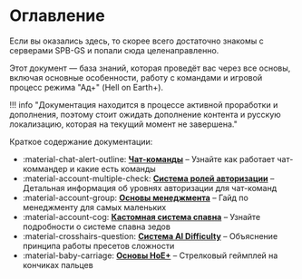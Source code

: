 # Оглавление

Если вы оказались здесь, то скорее всего достаточно знакомы с серверами SPB-GS и попали сюда целенаправленно.

Этот документ — база знаний, которая проведёт вас через все основы, включая основные особенности, работу с командами и игровой процесс режима "Ад+" (Hell on Earth+).

!!! info "Документация находится в процессе активной проработки и дополнения, поэтому стоит ожидать дополнение контента и русскую локализацию, которая на текущий момент не завершена."

Краткое содержание документации:

<div class="grid cards" markdown>

- :material-chat-alert-outline: __[Чат-команды]__ – Узнайте как работает чат-коммандер и какие есть команды
- :material-account-multiple-check: __[Система ролей авторизации]__ – Детальная информация об уровнях авторизации для чат-команд
- :material-account-group: __[Основы менеджмента]__ – Гайд по менеджменту для самых маленьких
- :material-account-cog: __[Кастомная система спавна]__ – Узнайте подробности о системе спавна зедов
- :material-crosshairs-question: __[Система AI Difficulty]__ – Объяснение принципа работы пресетов сложности
- :material-baby-carriage: __[Основы HoE+]__ – Стрелковый геймплей на кончиках пальцев

</div>

  [Чат-команды]: commands.md
  [Система ролей авторизации]: authoritylevels.md
  [Основы менеджмента]: managementbasics.md
  [Кастомная система спавна]: customspawns.md
  [Система AI Difficulty]: aidifficulty.md
  [Основы HoE+]: hoeplus.md